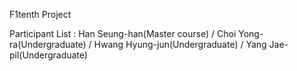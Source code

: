 F1tenth Project

Participant List : Han Seung-han(Master course) / Choi Yong-ra(Undergraduate) / Hwang Hyung-jun(Undergraduate) / Yang Jae-pil(Undergraduate)
